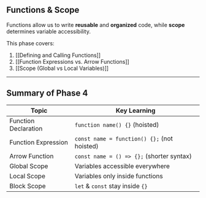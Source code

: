 ## Functions & Scope

Functions allow us to write **reusable** and **organized** code, while **scope** determines variable accessibility.

This phase covers:
1. [[Defining and Calling Functions]]
2. [[Function Expressions vs. Arrow Functions]]
3. [[Scope (Global vs Local Variables)]]

---
## Summary of Phase 4

|Topic|Key Learning|
|---|---|
|Function Declaration|`function name() {}` (hoisted)|
|Function Expression|`const name = function() {};` (not hoisted)|
|Arrow Function|`const name = () => {};` (shorter syntax)|
|Global Scope|Variables accessible everywhere|
|Local Scope|Variables only inside functions|
|Block Scope|`let` & `const` stay inside `{}`|
